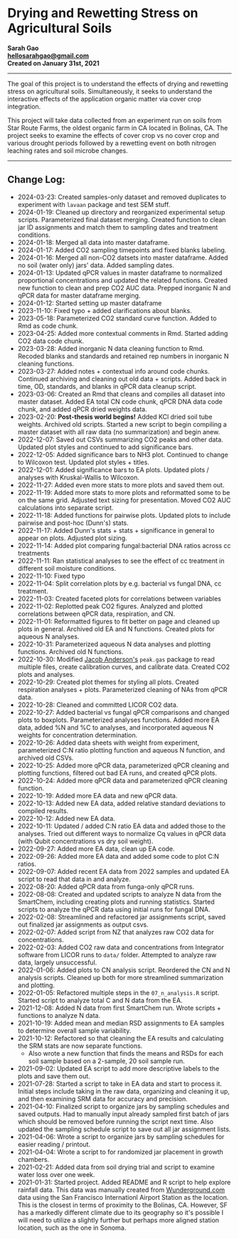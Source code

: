 # Drying and Rewetting Stress on Agricultural Soils

**Sarah Gao  
hellosarahgao@gmail.com  
Created on January 31st, 2021**

***

The goal of this project is to understand the effects of drying and rewetting stress on agricultural soils. Simultaneously, it seeks to understand the interactive effects of the application organic matter via cover crop integration.

This project will take data collected from an experiment run on soils from Star Route Farms, the oldest organic farm in CA located in Bolinas, CA. The project seeks to examine the effects of cover crop vs no cover crop and various drought periods followed by a rewetting event on both nitrogen leaching rates and soil microbe changes.

***

## Change Log:
* 2024-03-23: Created samples-only dataset and removed duplicates to experiment with `lavaan` package and test SEM stuff.
* 2024-01-19: Cleaned up directory and reorganized experimental setup scripts. Parameterized final dataset merging. Created function to clean jar ID assignments and match them to sampling dates and treatment conditions.
* 2024-01-18: Merged all data into master dataframe.
* 2024-01-17: Added CO2 sampling timepoints and fixed blanks labeling.
* 2024-01-16: Merged all non-CO2 datsets into master dataframe. Added no soil (water only) jars' data. Added sampling dates.
* 2024-01-13: Updated qPCR values in master dataframe to normalized proportional concentrations and updated the related functions. Created new function to clean and prep CO2 AUC data. Prepped inorganic N and qPCR data for master dataframe merging.
* 2024-01-12: Started setting up master dataframe
* 2023-11-10: Fixed typo + added clarifications about blanks.
* 2023-05-18: Parameterized CO2 standard curve function. Added to Rmd as code chunk.
* 2023-04-25: Added more contextual comments in Rmd. Started adding CO2 data code chunk.
* 2023-03-28: Added inorganic N data cleaning function to Rmd. Recoded blanks and standards and retained rep numbers in inorganic N cleaning functions.
* 2023-03-27: Added notes + contextual info around code chunks. Continued archiving and cleaning out old data + scripts. Added back in time, OD, standards, and blanks in qPCR data cleanup script.
* 2023-03-06: Created an Rmd that cleans and compiles all dataset into master dataset. Added EA total CN code chunk, qPCR DNA data code chunk, and added qPCR dried weights data.
* 2023-02-20: **Post-thesis world begins!** Added KCl dried soil tube weights. Archived old scripts. Started a new script to begin compiling a master dataset with all raw data (no summarization) and begin anew.
* 2022-12-07: Saved out CSVs summarizing CO2 peaks and other data. Updated plot styles and continued to add significance bars.
* 2022-12-05: Added significance bars to NH3 plot. Continued to change to Wilcoxon test. Updated plot styles + titles.
* 2022-12-01: Added significance bars to EA plots. Updated plots / analyses with Kruskal-Wallis to Wilcoxon.
* 2022-11-27: Added even more stats to more plots and saved them out.
* 2022-11-19: Added more stats to more plots and reformatted some to be on the same grid. Adjusted text sizing for presentation. Moved CO2 AUC calculations into separate script.
* 2022-11-18: Added functions for pairwise plots. Updated plots to include pairwise and post-hoc (Dunn's) stats.
* 2022-11-17: Added Dunn's stats + stats + significance in general to appear on plots. Adjusted plot sizing.
* 2022-11-14: Added plot comparing fungal:bacterial DNA ratios across cc treatments
* 2022-11-11: Ran statistical analyses to see the effect of cc treatment in different soil moisture conditions.
* 2022-11-10: Fixed typo
* 2022-11-04: Split correlation plots by e.g. bacterial vs fungal DNA, cc treatment.
* 2022-11-03: Created faceted plots for correlations between variables
* 2022-11-02: Replotted peak CO2 figures. Analyzed and plotted correlations between qPCR data, respiration, and CN.
* 2022-11-01: Reformatted figures to fit better on page and cleaned up plots in general. Archived old EA and N functions. Created plots for aqueous N analyses.
* 2022-10-31: Parameterized aqueous N data analyses and plotting functions. Archived old N functions.
* 2022-10-30: Modified [Jacob Anderson's](https://github.com/andersonjake1988/peak.gas) `peak.gas` package to read multiple files, create calibration curves, and calibrate data. Created CO2 plots and analyses.
* 2022-10-29: Created plot themes for styling all plots. Created respiration analyses + plots. Parameterized cleaning of NAs from qPCR data.
* 2022-10-28: Cleaned and committed LICOR CO2 data.
* 2022-10-27: Added bacterial vs fungal qPCR comparisons and changed plots to boxplots. Parameterized analyses functions. Added more EA data, added %N and %C to analyses, and incorporated aqueous N weights for concentration determination.
* 2022-10-26: Added data sheets with weight from experiment, parameterized C:N ratio plotting function and aqueous N function, and archived old CSVs.
* 2022-10-25: Added more qPCR data, parameterized qPCR cleaning and plotting functions, filtered out bad EA runs, and created qPCR plots.
* 2022-10-24: Added more qPCR data and parameterized qPCR cleaning function.
* 2022-10-19: Added more EA data and new qPCR data.
* 2022-10-13: Added new EA data, added relative standard deviations to compiled results.
* 2022-10-12: Added new EA data.
* 2022-10-11: Updated / added C:N ratio EA data and added those to the analyses. Tried out different ways to normalize Cq values in qPCR data (with Qubit concentrations vs dry soil weight).
* 2022-09-27: Added more EA data, clean up EA code.
* 2022-09-26: Added more EA data and added some code to plot C:N ratios.
* 2022-09-07: Added recent EA data from 2022 samples and updated EA script to read that data in and analyze.
* 2022-08-20: Added qPCR data from funga-only qPCR runs.
* 2022-08-08: Created and updated scripts to analyze N data from the SmartChem, including creating plots and running statistics. Started scripts to analyze the qPCR data using initial runs for fungal DNA.
* 2022-02-08: Streamlined and refactored jar assignments script, saved out finalized jar assignments as output csvs.
* 2022-02-07: Added script from NZ that analyzes raw CO2 data for concentrations.
* 2022-02-03: Added CO2 raw data and concentrations from Integrator software from LICOR runs to `data/` folder. Attempted to analyze raw data, largely unsuccessful.
* 2022-01-06: Added plots to CN analysis script. Reordered the CN and N analysis scripts. Cleaned up both for more streamlined summarization and plotting.
* 2022-01-05: Refactored multiple steps in the `07_n_analysis.R` script. Started script to analyze total C and N data from the EA.
* 2021-12-08: Added N data from first SmartChem run. Wrote scripts + functions to analyze N data.
* 2021-10-19: Added mean and median RSD assignments to EA samples to determine overall sample variability.
* 2021-10-12: Refactored so that cleaning the EA results and calculating the SRM stats are now separate functions.
  * Also wrote a new function that finds the means and RSDs for each soil sample based on a 2-sample, 20 soil sample run.
* 2021-09-02: Updated EA script to add more descriptive labels to the plots and save them out.
* 2021-07-28: Started a script to take in EA data and start to process it. Initial steps include taking in the raw data, organizing and cleaning it up, and then examining SRM data for accuracy and precision.
* 2021-04-10: Finalized script to organize jars by sampling schedules and saved outputs. Had to manually input already sampled first batch of jars which should be removed before running the script next time. Also updated the sampling schedule script to save out all jar assignment lists.
* 2021-04-06: Wrote a script to organize jars by sampling schedules for easier reading / printout.
* 2021-04-04: Wrote a script to for randomized jar placement in growth chambers.
* 2021-02-21: Added data from soil drying trial and script to examine water loss over one week.  
* 2021-01-31: Started project. Added README and R script to help explore rainfall data. This data was manually created from [Wunderground.com](https://www.wunderground.com/history/monthly/us/ca/san-francisco/KSFO/date/2018-5) data using the San Francisco Internationl Airport Station as the location. This is the closest in terms of proximity to the Bolinas, CA. However, SF has a markedly different climate due to its geography so it's possible I will need to utilize a slightly further but perhaps more aligned station location, such as the one in Sonoma.
